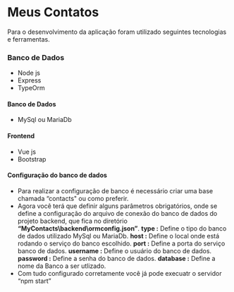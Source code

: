# Meus Contatos
Para o desenvolvimento da aplicação foram utilizado seguintes tecnologias e ferramentas.
### Banco de Dados
- Node js
- Express
- TypeOrm
#### Banco de Dados
- MySql ou MariaDb
#### Frontend
- Vue js
- Bootstrap
#### Configuração do banco de dados
- Para realizar a configuração de banco é necessário criar uma base chamada “contacts" ou como preferir.
- Agora você terá que definir alguns parâmetros obrigatórios, onde se define a configuração do arquivo de conexão do banco de dados do projeto backend, que fica no diretório **“MyContacts\backend\ormconfig.json”**.
**type :** Define o tipo do banco de dados utilizado MySql ou MariaDb.
**host :** Define o local onde está rodando o serviço do banco escolhido.
**port :** Define a porta do serviço banco de dados.
**username :** Define o usuário do banco de dados.
**password :**  Define a senha do banco de dados.
**database :** Define a nome da Banco a ser utlizado. 
- Com tudo configurado corretamente você já pode execuatr o servidor “npm start”
